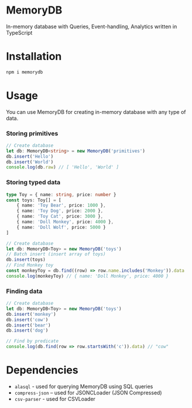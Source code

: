 # MemoryDB
In-memory database with Queries, Event-handling, Analytics written in TypeScript

# Installation
```bash
npm i memorydb
```

# Usage
You can use MemoryDB for creating in-memory database with any type of data.

### Storing primitives
```typescript
// Create database
let db: MemoryDB<string> = new MemoryDB('primitives')
db.insert('Hello')
db.insert('World')
console.log(db.raw) // [ 'Hello', 'World' ]
```

### Storing typed data
```typescript
type Toy = { name: string, price: number }
const toys: Toy[] = [
	{ name: 'Toy Bear', price: 1000 },
	{ name: 'Toy Dog', price: 2000 },
	{ name: 'Toy Cat', price: 3000 },
	{ name: 'Doll Monkey', price: 4000 },
	{ name: 'Doll Wolf', price: 5000 }
]

// Create database
let db: MemoryDB<Toy> = new MemoryDB('toys')
// Batch insert (insert array of toys)
db.insert(toys)
// Find Monkey toy
const monkeyToy = db.find((row) => row.name.includes('Monkey')).data
console.log(monkeyToy) // { name: 'Doll Monkey', price: 4000 }
```

### Finding data
```typescript
// Create database
let db: MemoryDB<Toy> = new MemoryDB('toys')
db.insert('monkey')
db.insert('cow')
db.insert('bear')
db.insert('dog')

// Find by predicate
console.log(db.find(row => row.startsWith('c')).data) // "cow"
```

# Dependencies
- `alasql` - used for querying MemoryDB using SQL queries
- `compress-json` – used for JSONCLoader (JSON Compressed)
- `csv-parser` - used for CSVLoader